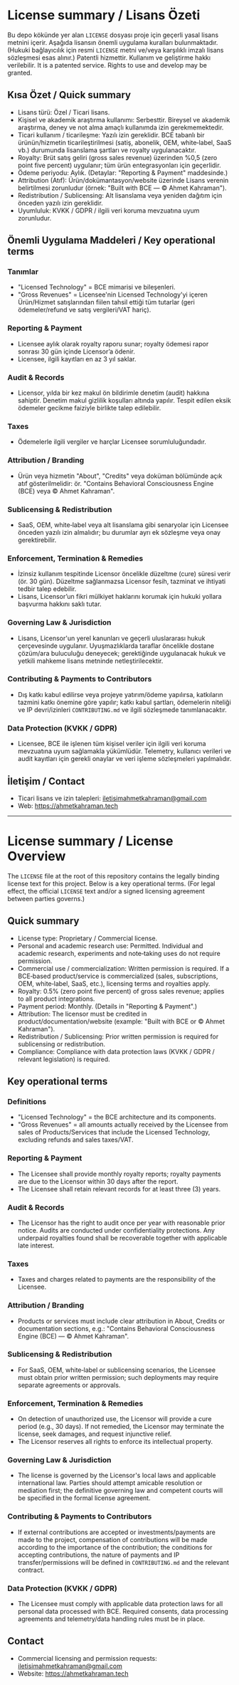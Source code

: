 # License summary / Lisans Özeti

Bu depo kökünde yer alan `LICENSE` dosyası proje için geçerli yasal lisans metnini içerir. Aşağıda lisansın önemli uygulama kuralları bulunmaktadır. (Hukuki bağlayıcılık için resmi `LICENSE` metni ve/veya karşılıklı imzalı lisans sözleşmesi esas alınır.) Patentli hizmettir. Kullanım ve geliştirme hakkı verilebilir. It is a patented service. Rights to use and develop may be granted.

## Kısa Özet / Quick summary
- Lisans türü: Özel / Ticari lisans.
- Kişisel ve akademik araştırma kullanımı: Serbesttir. Bireysel ve akademik araştırma, deney ve not alma amaçlı kullanımda izin gerekmemektedir.
- Ticari kullanım / ticarileşme: Yazılı izin gereklidir. BCE tabanlı bir ürünün/hizmetin ticarileştirilmesi (satiş, abonelik, OEM, white‑label, SaaS vb.) durumunda lisanslama şartları ve royalty uygulanacaktır.
- Royalty: Brüt satış geliri (gross sales revenue) üzerinden %0,5 (zero point five percent) uygulanır; tüm ürün entegrasyonları için geçerlidir.
- Ödeme periyodu: Aylık. (Detaylar: "Reporting & Payment" maddesinde.)
- Attribution (Atıf): Ürün/dokümantasyon/website üzerinde Lisans verenin belirtilmesi zorunludur (örnek: "Built with BCE — © Ahmet Kahraman").
- Redistribution / Sublicensing: Alt lisanslama veya yeniden dağıtım için önceden yazılı izin gereklidir.
- Uyumluluk: KVKK / GDPR / ilgili veri koruma mevzuatına uyum zorunludur.

## Önemli Uygulama Maddeleri / Key operational terms
### Tanımlar
- "Licensed Technology" = BCE mimarisi ve bileşenleri.
- "Gross Revenues" = Licensee'nin Licensed Technology'yi içeren Ürün/Hizmet satışlarından fiilen tahsil ettiği tüm tutarlar (geri ödemeler/refund ve satış vergileri/VAT hariç).

### Reporting & Payment
- Licensee aylık olarak royalty raporu sunar; royalty ödemesi rapor sonrası 30 gün içinde Licensor’a ödenir.
- Licensee, ilgili kayıtları en az 3 yıl saklar.

### Audit & Records
- Licensor, yılda bir kez makul ön bildirimle denetim (audit) hakkına sahiptir. Denetim makul gizlilik koşulları altında yapılır. Tespit edilen eksik ödemeler gecikme faiziyle birlikte talep edilebilir.

### Taxes
- Ödemelerle ilgili vergiler ve harçlar Licensee sorumluluğundadır.

### Attribution / Branding
- Ürün veya hizmetin "About", "Credits" veya doküman bölümünde açık atıf gösterilmelidir: ör. "Contains Behavioral Consciousness Engine (BCE) veya © Ahmet Kahraman".

### Sublicensing & Redistribution
- SaaS, OEM, white‑label veya alt lisanslama gibi senaryolar için Licensee önceden yazılı izin almalıdır; bu durumlar ayrı ek sözleşme veya onay gerektirebilir.

### Enforcement, Termination & Remedies
- İzinsiz kullanım tespitinde Licensor öncelikle düzeltme (cure) süresi verir (ör. 30 gün). Düzeltme sağlanmazsa Licensor fesih, tazminat ve ihtiyati tedbir talep edebilir.
- Lisans, Licensor’un fikri mülkiyet haklarını korumak için hukuki yollara başvurma hakkını saklı tutar.

### Governing Law & Jurisdiction
- Lisans, Licensor'un yerel kanunları ve geçerli uluslararası hukuk çerçevesinde uygulanır. Uyuşmazlıklarda taraflar öncelikle dostane çözüm/ara buluculuğu deneyecek; gerektiğinde uygulanacak hukuk ve yetkili mahkeme lisans metninde netleştirilecektir.

### Contributing & Payments to Contributors
- Dış katkı kabul edilirse veya projeye yatırım/ödeme yapılırsa, katkıların tazmini katkı önemine göre yapılır; katkı kabul şartları, ödemelerin niteliği ve IP devri/izinleri `CONTRIBUTING.md` ve ilgili sözleşmede tanımlanacaktır.

### Data Protection (KVKK / GDPR)
- Licensee, BCE ile işlenen tüm kişisel veriler için ilgili veri koruma mevzuatına uyum sağlamakla yükümlüdür. Telemetry, kullanıcı verileri ve audit kayıtları için gerekli onaylar ve veri işleme sözleşmeleri yapılmalıdır.

## İletişim / Contact
- Ticari lisans ve izin talepleri: iletisimahmetkahraman@gmail.com  
- Web: https://ahmetkahraman.tech

---

# License summary / License Overview

The `LICENSE` file at the root of this repository contains the legally binding license text for this project. Below is a key operational terms. (For legal effect, the official `LICENSE` text and/or a signed licensing agreement between parties governs.)

## Quick summary
- License type: Proprietary / Commercial license.
- Personal and academic research use: Permitted. Individual and academic research, experiments and note‑taking uses do not require permission.
- Commercial use / commercialization: Written permission is required. If a BCE‑based product/service is commercialized (sales, subscriptions, OEM, white‑label, SaaS, etc.), licensing terms and royalties apply.
- Royalty: 0.5% (zero point five percent) of gross sales revenue; applies to all product integrations.
- Payment period: Monthly. (Details in "Reporting & Payment".)
- Attribution: The licensor must be credited in product/documentation/website (example: "Built with BCE or © Ahmet Kahraman").
- Redistribution / Sublicensing: Prior written permission is required for sublicensing or redistribution.
- Compliance: Compliance with data protection laws (KVKK / GDPR / relevant legislation) is required.

## Key operational terms
### Definitions
- "Licensed Technology" = the BCE architecture and its components.
- "Gross Revenues" = all amounts actually received by the Licensee from sales of Products/Services that include the Licensed Technology, excluding refunds and sales taxes/VAT.

### Reporting & Payment
- The Licensee shall provide monthly royalty reports; royalty payments are due to the Licensor within 30 days after the report.
- The Licensee shall retain relevant records for at least three (3) years.

### Audit & Records
- The Licensor has the right to audit once per year with reasonable prior notice. Audits are conducted under confidentiality protections. Any underpaid royalties found shall be recoverable together with applicable late interest.

### Taxes
- Taxes and charges related to payments are the responsibility of the Licensee.

### Attribution / Branding
- Products or services must include clear attribution in About, Credits or documentation sections, e.g.: "Contains Behavioral Consciousness Engine (BCE) — © Ahmet Kahraman".

### Sublicensing & Redistribution
- For SaaS, OEM, white‑label or sublicensing scenarios, the Licensee must obtain prior written permission; such deployments may require separate agreements or approvals.

### Enforcement, Termination & Remedies
- On detection of unauthorized use, the Licensor will provide a cure period (e.g., 30 days). If not remedied, the Licensor may terminate the license, seek damages, and request injunctive relief.
- The Licensor reserves all rights to enforce its intellectual property.

### Governing Law & Jurisdiction
- The license is governed by the Licensor's local laws and applicable international law. Parties should attempt amicable resolution or mediation first; the definitive governing law and competent courts will be specified in the formal license agreement.

### Contributing & Payments to Contributors
- If external contributions are accepted or investments/payments are made to the project, compensation of contributions will be made according to the importance of the contribution; the conditions for accepting contributions, the nature of payments and IP transfer/permissions will be defined in `CONTRIBUTING.md` and the relevant contract.

### Data Protection (KVKK / GDPR)
- The Licensee must comply with applicable data protection laws for all personal data processed with BCE. Required consents, data processing agreements and telemetry/data handling rules must be in place.

## Contact
- Commercial licensing and permission requests: iletisimahmetkahraman@gmail.com  
- Website: https://ahmetkahraman.tech





